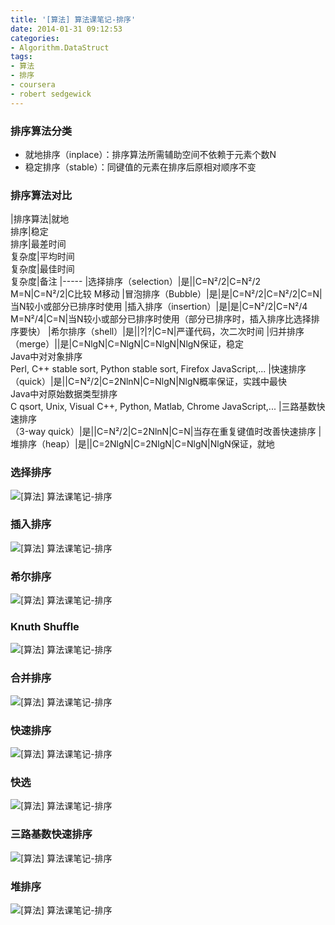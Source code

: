 ```yaml
---
title: '[算法] 算法课笔记-排序'
date: 2014-01-31 09:12:53
categories: 
- Algorithm.DataStruct
tags: 
- 算法
- 排序
- coursera
- robert sedgewick
---
```

### 排序算法分类

- 就地排序（inplace）：排序算法所需辅助空间不依赖于元素个数N
- 稳定排序（stable）：同键值的元素在排序后原相对顺序不变

### 排序算法对比

|排序算法|就地<br>排序|稳定<br>排序|最差时间<br>复杂度|平均时间<br>复杂度|最佳时间<br>复杂度|备注
|-----
|选择排序（selection）|是||C=N²/2|C=N²/2<br>M=N|C=N²/2|C比较 M移动
|冒泡排序（Bubble）|是|是|C=N²/2|C=N²/2|C=N|当N较小或部分已排序时使用
|插入排序（insertion）|是|是|C=N²/2|C=N²/4<br>M=N²/4|C=N|当N较小或部分已排序时使用（部分已排序时，插入排序比选择排序要快）
|希尔排序（shell）|是||?|?|C=N|严谨代码，次二次时间
|归并排序（merge）||是|C=NlgN|C=NlgN|C=NlgN|NlgN保证，稳定<br>Java中对对象排序<br>Perl, C++ stable sort, Python stable sort, Firefox JavaScript,...
|快速排序（quick）|是||C=N²/2|C=2NlnN|C=NlgN|NlgN概率保证，实践中最快<br>Java中对原始数据类型排序<br>C qsort, Unix, Visual C++, Python, Matlab, Chrome JavaScript,...
|三路基数快速排序<br>（3-way quick）|是||C=N²/2|C=2NlnN|C=N|当存在重复键值时改善快速排序
|堆排序（heap）|是||C=2NlgN|C=2NlgN|C=NlgN|NlgN保证，就地


### 选择排序
![[算法] 算法课笔记-排序](/images/2014/1/0026uWfMzy73rV8Iohjd1.jpg)
### 插入排序
![[算法] 算法课笔记-排序](/images/2014/1/0026uWfMzy73rV9JLdP5d.jpg)
### 希尔排序
![[算法] 算法课笔记-排序](/images/2014/1/0026uWfMzy73rVafJO018.jpg)
### Knuth Shuffle
![[算法] 算法课笔记-排序](/images/2014/1/0026uWfMzy73rVaFZT3c1.jpg)
### 合并排序
![[算法] 算法课笔记-排序](/images/2014/1/0026uWfMzy73rVHLDnRbb.jpg)
### 快速排序
![[算法] 算法课笔记-排序](/images/2014/1/0026uWfMzy73rVdo9Lpcf.jpg)
### 快选
![[算法] 算法课笔记-排序](/images/2014/1/0026uWfMzy73rVe2RfM96.jpg)
### 三路基数快速排序
![[算法] 算法课笔记-排序](/images/2014/1/0026uWfMzy73rVgyT5l37.jpg)
### 堆排序
![[算法] 算法课笔记-排序](/images/2014/1/0026uWfMzy73s7MTZMIa8.jpg)